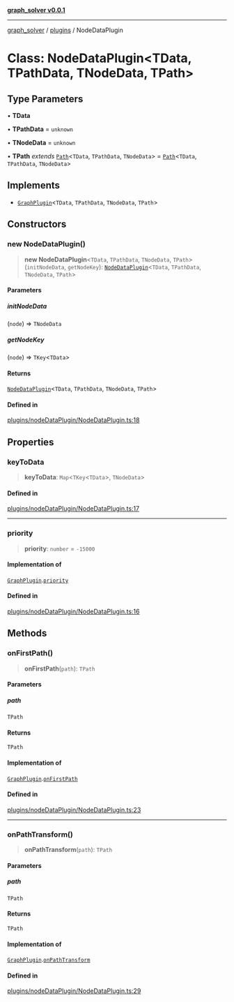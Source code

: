 [**graph_solver v0.0.1**](../../../README.md)

***

[graph_solver](../../../globals.md) / [plugins](../README.md) / NodeDataPlugin

# Class: NodeDataPlugin\<TData, TPathData, TNodeData, TPath\>

## Type Parameters

• **TData**

• **TPathData** = `unknown`

• **TNodeData** = `unknown`

• **TPath** *extends* [`Path`](../../../interfaces/Path.md)\<`TData`, `TPathData`, `TNodeData`\> = [`Path`](../../../interfaces/Path.md)\<`TData`, `TPathData`, `TNodeData`\>

## Implements

- [`GraphPlugin`](../interfaces/GraphPlugin.md)\<`TData`, `TPathData`, `TNodeData`, `TPath`\>

## Constructors

### new NodeDataPlugin()

> **new NodeDataPlugin**\<`TData`, `TPathData`, `TNodeData`, `TPath`\>(`initNodeData`, `getNodeKey`): [`NodeDataPlugin`](NodeDataPlugin.md)\<`TData`, `TPathData`, `TNodeData`, `TPath`\>

#### Parameters

##### initNodeData

(`node`) => `TNodeData`

##### getNodeKey

(`node`) => `TKey`\<`TData`\>

#### Returns

[`NodeDataPlugin`](NodeDataPlugin.md)\<`TData`, `TPathData`, `TNodeData`, `TPath`\>

#### Defined in

[plugins/nodeDataPlugin/NodeDataPlugin.ts:18](https://github.com/ahibis/grapthSolver/blob/0c6ad5227b2300e452a220efa1e98a9e3061f40c/src/plugins/nodeDataPlugin/NodeDataPlugin.ts#L18)

## Properties

### keyToData

> **keyToData**: `Map`\<`TKey`\<`TData`\>, `TNodeData`\>

#### Defined in

[plugins/nodeDataPlugin/NodeDataPlugin.ts:17](https://github.com/ahibis/grapthSolver/blob/0c6ad5227b2300e452a220efa1e98a9e3061f40c/src/plugins/nodeDataPlugin/NodeDataPlugin.ts#L17)

***

### priority

> **priority**: `number` = `-15000`

#### Implementation of

[`GraphPlugin`](../interfaces/GraphPlugin.md).[`priority`](../interfaces/GraphPlugin.md#priority)

#### Defined in

[plugins/nodeDataPlugin/NodeDataPlugin.ts:16](https://github.com/ahibis/grapthSolver/blob/0c6ad5227b2300e452a220efa1e98a9e3061f40c/src/plugins/nodeDataPlugin/NodeDataPlugin.ts#L16)

## Methods

### onFirstPath()

> **onFirstPath**(`path`): `TPath`

#### Parameters

##### path

`TPath`

#### Returns

`TPath`

#### Implementation of

[`GraphPlugin`](../interfaces/GraphPlugin.md).[`onFirstPath`](../interfaces/GraphPlugin.md#onfirstpath)

#### Defined in

[plugins/nodeDataPlugin/NodeDataPlugin.ts:23](https://github.com/ahibis/grapthSolver/blob/0c6ad5227b2300e452a220efa1e98a9e3061f40c/src/plugins/nodeDataPlugin/NodeDataPlugin.ts#L23)

***

### onPathTransform()

> **onPathTransform**(`path`): `TPath`

#### Parameters

##### path

`TPath`

#### Returns

`TPath`

#### Implementation of

[`GraphPlugin`](../interfaces/GraphPlugin.md).[`onPathTransform`](../interfaces/GraphPlugin.md#onpathtransform)

#### Defined in

[plugins/nodeDataPlugin/NodeDataPlugin.ts:29](https://github.com/ahibis/grapthSolver/blob/0c6ad5227b2300e452a220efa1e98a9e3061f40c/src/plugins/nodeDataPlugin/NodeDataPlugin.ts#L29)
